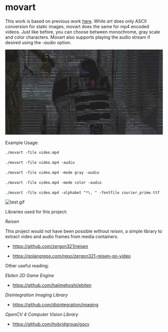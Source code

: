 # movart

This work is based on previous work [here](https://github.com/boriwo/art). While _art_ does only ASCII conversion
for static images, movart does the same for mp4 encoded videos. Just like before, you can choose between monochrome,
gray scale and color characters. Movart also supports playing the audio stream if desired using the _-audio_ option.

![madness.png](madness.png)

Example Usage:

```
./movart -file video.mp4

./movart -file video.mp4 -audio

./movart -file video.mp4 -mode gray -audio

./movart -file video.mp4 -mode color -audio

./movart -file video.mp4 -alphabet "*\. " -fontfile courier_prime.ttf
```

![test.gif](test.gif)

Libraries used for this project:

_Reisen_

This project would not have been possible without _reisen_, a simple library to extract video and audio 
frames from media containers.

* https://github.com/zergon321/reisen

* https://golangrepo.com/repo/zergon321-reisen-go-video

Other useful reading:

_Ebiten 2D Game Engine_

* https://github.com/hajimehoshi/ebiten

_Disintegration Imaging Library_

* https://github.com/disintegration/imaging

_OpenCV 4 Computer Vision Library_

* https://github.com/hybridgroup/gocv









